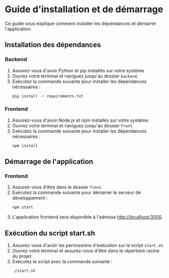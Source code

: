 # Guide d'installation et de démarrage

Ce guide vous explique comment installer les dépendances et démarrer l'application.

## Installation des dépendances

### Backend

1. Assurez-vous d'avoir Python et pip installés sur votre système.
2. Ouvrez votre terminal et naviguez jusqu'au dossier `backend`.
3. Exécutez la commande suivante pour installer les dépendances nécessaires :
    ```sh
    pip install -r requirements.txt
    ```

### Frontend

1. Assurez-vous d'avoir Node.js et npm installés sur votre système.
2. Ouvrez votre terminal et naviguez jusqu'au dossier `front`.
3. Exécutez la commande suivante pour installer les dépendances nécessaires :
    ```sh
    npm install
    ```

## Démarrage de l'application

### Frontend

1. Assurez-vous d'être dans le dossier `front`.
2. Exécutez la commande suivante pour démarrer le serveur de développement :
    ```sh
    npm start
    ```
3. L'application frontend sera disponible à l'adresse [http://localhost:3000](http://localhost:3000).

## Exécution du script start.sh

1. Assurez-vous d'avoir les permissions d'exécution sur le script `start.sh`.
2. Ouvrez votre terminal et assurez-vous d'être dans le répertoire racine du projet.
3. Exécutez le script avec la commande suivante :
    ```sh
    ./start.sh
    ```
